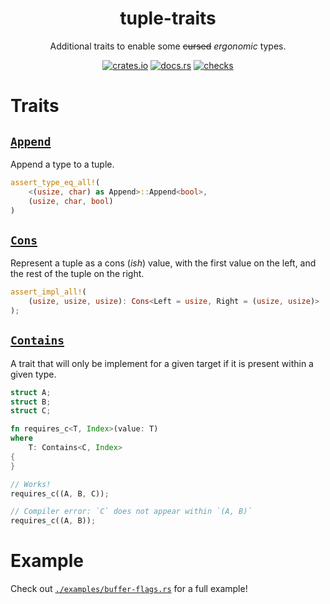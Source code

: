 <div align="center">
    <h1>tuple-traits</h1>
    <p>Additional traits to enable some <del>cursed</del> <i>ergonomic</i> types.</p>
    <!-- -->
    <a href="https://crates.io/crates/tuple-traits"><img src="https://img.shields.io/crates/v/tuple-traits" alt="crates.io" /></a>
    <a href="https://docs.rs/tuple-traits/latest/tuple-traits"><img src="https://img.shields.io/docsrs/tuple-traits" alt="docs.rs" /></a>
    <a href="https://github.com/andogq/tuple-traits/actions/workflows/checks.yml"><img src="https://github.com/andogq/tuple-traits/actions/workflows/checks.yml/badge.svg" alt="checks" /></a>
</div>

# Traits

## [`Append`](https://docs.rs/tuple-traits/latest/tuple-traits/trait.Append.html)

Append a type to a tuple.

```rust
assert_type_eq_all!(
    <(usize, char) as Append>::Append<bool>,
    (usize, char, bool)
)
```

## [`Cons`](https://docs.rs/tuple-traits/latest/tuple-traits/trait.Cons.html)

Represent a tuple as a cons (*ish*) value, with the first value on the left, and the rest of the
tuple on the right.

```rust
assert_impl_all!(
    (usize, usize, usize): Cons<Left = usize, Right = (usize, usize)>
);
```

## [`Contains`](https://docs.rs/tuple-traits/latest/tuple-traits/trait.Contains.html)

A trait that will only be implement for a given target if it is present within a given type.

```rust
struct A;
struct B;
struct C;

fn requires_c<T, Index>(value: T)
where
    T: Contains<C, Index>
{
}

// Works!
requires_c((A, B, C));

// Compiler error: `C` does not appear within `(A, B)`
requires_c((A, B));
```

# Example

Check out [`./examples/buffer-flags.rs`](`./examples/buffer-flags.rs`) for a full example!
